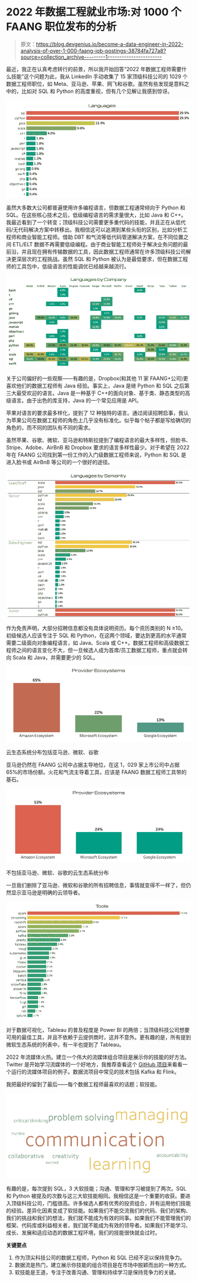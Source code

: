 # 2022 年数据工程就业市场:对 1000 个 FAANG 职位发布的分析

> 原文：<https://blog.devgenius.io/become-a-data-engineer-in-2022-analysis-of-over-1-000-faang-job-postings-38784fa727a8?source=collection_archive---------1----------------------->

最近，我正在认真考虑转行的前景，所以我开始回答“2022 年数据工程师需要什么技能”这个问题为此，我从 LinkedIn 手动收集了 15 家顶级科技公司的 1029 个数据工程师职位，如 Meta、亚马逊、苹果、网飞和谷歌。虽然有些发现是意料之中的，比如对 SQL 和 Python 的高度重视，但有几个见解让我感到惊讶。

![](img/e27f0dd82e50c50814ae39167f581158.png)

虽然大多数大公司都普遍使用许多编程语言，但数据工程通常倾向于 Python 和 SQL。在这些核心技术之后，低级编程语言的需求量很大，比如 Java 和 C++。我最近看到了一个转变；顶级科技公司需要更多重代码的技能，并且正在从低代码/无代码解决方案中转移出。我相信这可以追溯到某些头衔的区别，比如分析工程师和商业智能工程师。借助 DBT 和气流等低代码管道解决方案，在不同位置之间 ETL/ELT 数据不再需要低级编程。由于商业智能工程师处于解决业务问题的最前沿，并且现在拥有传输数据的工具，因此数据工程师通常在许多顶级科技公司解决更深层次的工程挑战。虽然 SQL 和 Python 被认为是最低要求，但在数据工程师的工具包中，低级语言的性能调优已经越来越流行。

![](img/d17f4b8ef0e196bcfba29b999135b71e.png)

关于公司偏好的一些观察——有趣的是，Dropbox(和其他 11 家 FAANG+公司)更喜欢他们的数据工程师有 Java 经验。事实上，Java 是继 Python 和 SQL 之后第三大最受欢迎的语言。Java 是一种基于 C++的面向对象、基于类、静态类型的高级语言。由于出色的库支持，Java 的一个常见应用是 API。

苹果对语言的要求最多样化，提到了 12 种独特的语言。通过阅读招聘启事，我认为苹果公司在数据工程师的角色上几乎没有标准化。似乎每个帖子都是写给确切的角色的，而不同的团队有不同的需求。

虽然苹果、谷歌、微软、亚马逊和特斯拉提到了编程语言的最大多样性，但脸书、Stripe、Adobe、AirBnB 和 Dropbox 要求的语言多样性最少。对于希望在 2022 年在 FAANG 公司找到第一份工作的入门级数据工程师来说，Python 和 SQL 是进入脸书或 AirBnB 等公司的一个很好的途径。

![](img/7b4845fd565e04f1e1ddcc4b79446617.png)

作为免责声明，大部分招聘信息都没有具体说明资历。每个资历类别的 N ≥10。初级候选人应该专注于 SQL 和 Python，在这两个领域，要达到更高的水平通常需要二级面向对象编程语言，如 Java、Scala 或 C++。数据工程师和高级数据工程师之间的语言变化不大，但一旦候选人成为首席/员工数据工程师，重点就会转向 Scala 和 Java，并需要更少的 SQL。

![](img/f38fd1068e633e9416f379867f388488.png)

云生态系统分布包括亚马逊、微软、谷歌

亚马逊仍然在 FAANG 公司中占据主导地位，在这 1，029 家上市公司中占据 65%的市场份额。火花和气流主导着工具，应该是 FAANG 数据工程师工具带的基石。

![](img/0cab010a58dd452e053246b092c48125.png)

不包括亚马逊、微软、谷歌的云生态系统分布

一旦我们删除了亚马逊、微软和谷歌的所有招聘信息，事情就变得不一样了，但仍然显示亚马逊是明确的云领导者。

![](img/09df599d3950e6470d75349f4b29c2bf.png)

对于数据可视化，Tableau 的普及程度是 Power BI 的两倍；当顶级科技公司想要可用的最佳工具，并且不依赖于云提供商时，这并不意外。更有趣的是，所有提到微软生态系统的列表中，有一半也提到了 Tableau。

2022 年流媒体火热。建立一个伟大的流媒体组合项目是展示你的技能的好方法。Twitter 是开始学习流媒体的一个好地方，我推荐查看这个 [GitHub 项目](https://github.com/jonathanhayes/Tweepy-Twitter-Stream-Example)来看看一个运行的流媒体项目的例子。数据流项目中常见的技术包括 Kafka 和 Flink。

我把最好的留到了最后——每个数据工程师最喜欢的话题；软技能。

![](img/6a2659f3d78b9942f403c009e2d6dcc4.png)

有趣的是，每次提到 SQL，3 大软技能；沟通、管理和学习被提到了两次。SQL 和 Python 被提及的次数与这三大软技能相同。我相信这是一个重要的收获。要进入顶级科技公司，门槛很高。许多候选人都有优秀的投资组合，并有运用他们技能的经验。差异化因素变成了软技能。如果我们不能交流我们的代码、我们的架构、我们的挑战和我们的想法，我们就不能成为有效的同事。如果我们不能管理我们的框架、代码库或利益相关者，我们就不能成为有效的领导者。如果我们不能学习、成长、发展和适应动态的数据工程环境，我们的技能很快就会过时。

**关键要点**

1.  作为顶尖科技公司的数据工程师，Python 和 SQL 已经不足以保持竞争力。
2.  数据流是热门，建立展示你技能的组合项目是在市场中脱颖而出的一种方式。
3.  软技能是王道，专注于改善沟通、管理和持续学习是保持竞争力的关键。